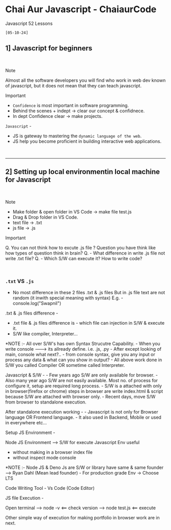 # Chai Aur Javascript - ChaiaurCode
Javascript 52 Lessons
<br>

`[05-10-24]`

## 1] Javascript for beginners 
<br>

> [!NOTE]
> Almost all the software developers you will find who work in web dev known of javascript, but it does not mean that they can teach javascript.

> [!IMPORTANT]
> - `Confidence` is most important in software programming.
> - Behind the scenes + indept -> clear our concept & confidnece.
> - In dept Confidence clear -> make projects.
	   
`Javascript` -
- JS is gateway to mastering the `dynamic language of the web`. 
- JS help you become proficient in building interactive web applications.
<br>

-----------------


## 2] Setting up local environmentin local machine for Javascript
<br>

> [!NOTE]
> - Make folder & open folder in VS Code -> make file test.js 
> - Drag & Drop folder in VS Code.
> - text file -> .txt
> - js file -> .js

> [!IMPORTANT]
> Q. You can not think how to excute .js file ? Question you have think like how types of question think in brain?
> Q. - What difference in write .js file not write .txt file?
> Q. - Which S/W can execute it? How to write code?
<br>






### `.txt` VS `.js`
- No most difference in these 2 files .txt & .js files
But in .js file text are not random (it inwith special meaning with syntax)
E.g. -
   console.log("Swapnil")
	
.txt & .js files difference -
   - .txt file & .js files difference is - which file can injection in S/W & execute it.
   - S/W like compiler, Interpreter...


*NOTE :- All over S/W's has own Syntax Strucutre Capability. 
       - When you write console ---> its allready define. i.e. .js, .py
	     - After except looking of main, console what next?..
	     - from console syntax, give you any input or process any data & what can you show in output?
	     - All above work done in S/W you called Compiler OR sometime called Interpreter.


Javascript & S/W -
    - Few years ago S/W are only available for browser.
		- Also many year ago S/W are not easily available. Most no. of process for configure it, setup are required long process.
		- S/W is a attached with only in browser(firefox or chrome) steps in browser are write index.html & script because S/W are attached with browser only. 
		- Recent days, move S/W from browser to standalone execution.
		   
After standalone execution working -
    - Javascript is not only for Browser language OR Frontend language.
	  - It also used in Backend, Mobile or used in everywhere etc...


Setup JS Environment -

Node JS Environment --> S/W for execute Javascript
Env useful
  - without making in a browser index file
  - without inspect mode console 

*NOTE :- Node JS & Deno Js are S/W or library have same & same founder --> Ryan Dahl (Mean lead founder)
       - For production grade Env -> Choose LTS

Code Writing Tool - Vs Code (Code Editor)


JS file Execution -

Open terminal --> node -v <== check version
              --> node test.js <== execute
			  
Other simple way of execution for making portfolio in browser work are in next.
